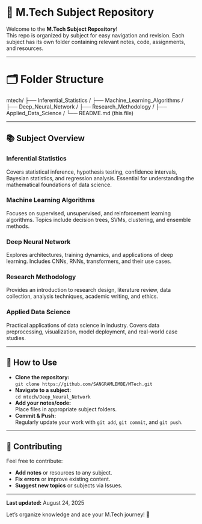 # 📁 M.Tech Subject Repository

Welcome to the **M.Tech Subject Repository**!  
This repo is organized by subject for easy navigation and revision. Each subject has its own folder containing relevant notes, code, assignments, and resources.

---



# 🗂️ Folder Structure


mtech/
├── Inferential_Statistics /
├── Machine_Learning_Algorithms /
├── Deep_Neural_Network /
├── Research_Methodology /
├── Applied_Data_Science /
└── README.md (this file)


---

## 📚 Subject Overview

### Inferential Statistics
Covers statistical inference, hypothesis testing, confidence intervals, Bayesian statistics, and regression analysis. Essential for understanding the mathematical foundations of data science.

### Machine Learning Algorithms
Focuses on supervised, unsupervised, and reinforcement learning algorithms. Topics include decision trees, SVMs, clustering, and ensemble methods.

### Deep Neural Network
Explores architectures, training dynamics, and applications of deep learning. Includes CNNs, RNNs, transformers, and their use cases.

### Research Methodology
Provides an introduction to research design, literature review, data collection, analysis techniques, academic writing, and ethics.

### Applied Data Science
Practical applications of data science in industry. Covers data preprocessing, visualization, model deployment, and real-world case studies.

---

## 📝 How to Use

- **Clone the repository:**  
  `git clone https://github.com/SANGRAMLEMBE/MTech.git`
- **Navigate to a subject:**  
  `cd mtech/Deep_Neural_Network`
- **Add your notes/code:**  
  Place files in appropriate subject folders.
- **Commit & Push:**  
  Regularly update your work with `git add`, `git commit`, and `git push`.

---

## 🤝 Contributing

Feel free to contribute:
- **Add notes** or resources to any subject.
- **Fix errors** or improve existing content.
- **Suggest new topics** or subjects via Issues.

---

**Last updated:** August 24, 2025

Let’s organize knowledge and ace your M.Tech journey! 🚀
